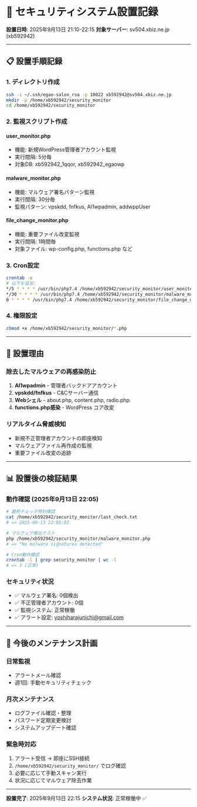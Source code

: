 # 🚀 セキュリティシステム設置記録

**設置日時**: 2025年9月13日 21:10-22:15
**対象サーバー**: sv504.xbiz.ne.jp (xb592942)

---

## 📋 設置手順記録

### **1. ディレクトリ作成**
```bash
ssh -i ~/.ssh/egao-salon_rsa -p 10022 xb592942@sv504.xbiz.ne.jp
mkdir -p /home/xb592942/security_monitor
cd /home/xb592942/security_monitor
```

### **2. 監視スクリプト作成**
#### **user_monitor.php**
- 機能: 新規WordPress管理者アカウント監視
- 実行間隔: 5分毎
- 対象DB: xb592942_1qqor, xb592942_egaowp

#### **malware_monitor.php**
- 機能: マルウェア署名パターン監視
- 実行間隔: 30分毎
- 監視パターン: vpskdd, fnfkus, Al1wpadmin, addwppUser

#### **file_change_monitor.php**
- 機能: 重要ファイル改変監視
- 実行間隔: 1時間毎
- 対象ファイル: wp-config.php, functions.php など

### **3. Cron設定**
```bash
crontab -e
# 以下を追加:
*/5 * * * * /usr/bin/php7.4 /home/xb592942/security_monitor/user_monitor.php >/dev/null 2>&1
*/30 * * * * /usr/bin/php7.4 /home/xb592942/security_monitor/malware_monitor.php >/dev/null 2>&1
0 * * * * /usr/bin/php7.4 /home/xb592942/security_monitor/file_change_monitor.php >/dev/null 2>&1
```

### **4. 権限設定**
```bash
chmod +x /home/xb592942/security_monitor/*.php
```

---

## 🎯 設置理由

### **除去したマルウェアの再感染防止**
1. **Al1wpadmin** - 管理者バックドアアカウント
2. **vpskdd/fnfkus** - C&Cサーバー通信
3. **Webシェル** - about.php, content.php, radio.php
4. **functions.php感染** - WordPress コア改変

### **リアルタイム脅威検知**
- 新規不正管理者アカウントの即座検知
- マルウェアファイル再作成の監視
- 重要ファイル改変の追跡

---

## 📊 設置後の検証結果

### **動作確認** (2025年9月13日 22:05)
```bash
# 最終チェック時刻確認
cat /home/xb592942/security_monitor/last_check.txt
# => 2025-09-13 22:05:02

# マルウェア検出テスト
php /home/xb592942/security_monitor/malware_monitor.php
# => "No malware signatures detected"

# Cron動作確認
crontab -l | grep security_monitor | wc -l
# => 3 (正常)
```

### **セキュリティ状況**
- ✅ マルウェア署名: 0個検出
- ✅ 不正管理者アカウント: 0個
- ✅ 監視システム: 正常稼働
- ✅ アラート設定: yoshiharajunichi@gmail.com

---

## 🔧 今後のメンテナンス計画

### **日常監視**
- アラートメール確認
- 週1回: 手動セキュリティチェック

### **月次メンテナンス**
- ログファイル確認・整理
- パスワード定期変更検討
- システムアップデート確認

### **緊急時対応**
1. アラート受信 → 即座にSSH接続
2. `/home/xb592942/security_monitor/` でログ確認
3. 必要に応じて手動スキャン実行
4. 状況に応じてマルウェア除去作業

---

**設置完了**: 2025年9月13日 22:15
**システム状況**: 正常稼働中 ✅